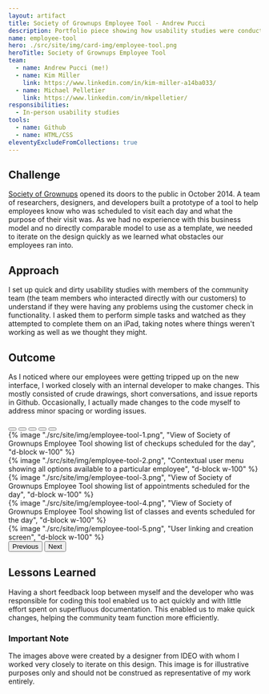 ```yaml
---
layout: artifact
title: Society of Grownups Employee Tool - Andrew Pucci
description: Portfolio piece showing how usability studies were conducted to improve an internal tool at Society of Grownups.
name: employee-tool
hero: ./src/site/img/card-img/employee-tool.png
heroTitle: Society of Grownups Employee Tool
team:
  - name: Andrew Pucci (me!)
  - name: Kim Miller
    link: https://www.linkedin.com/in/kim-miller-a14ba033/
  - name: Michael Pelletier
    link: https://www.linkedin.com/in/mkpelletier/
responsibilities:
  - In-person usability studies
tools:
  - name: Github
  - name: HTML/CSS
eleventyExcludeFromCollections: true
---
```


## Challenge

[Society of Grownups](https://www.societyofgrownups.com) opened its doors to the public in October 2014. A team of researchers, designers, and developers built a prototype of a tool to help employees know who was scheduled to visit each day and what the purpose of their visit was. As we had no experience with this business model and no directly comparable model to use as a template, we needed to iterate on the design quickly as we learned what obstacles our employees ran into.

## Approach

I set up quick and dirty usability studies with members of the community team (the team members who interacted directly with our customers) to understand if they were having any problems using the customer check in functionality. I asked them to perform simple tasks and watched as they attempted to complete them on an iPad, taking notes where things weren't working as well as we thought they might.

## Outcome

As I noticed where our employees were getting tripped up on the new interface, I worked closely with an internal developer to make changes. This mostly consisted of crude drawings, short conversations, and issue reports in Github. Occasionally, I actually made changes to the code myself to address minor spacing or wording issues.

<div id="employee-tool-carousel" class="carousel slide mb-3" data-bs-ride="carousel">
  <div class="carousel-indicators">
    <button type="button" data-bs-target="#employee-tool-carousel" data-bs-slide-to="0" class="active" aria-current="true" aria-label="Slide 1"></button>
    <button type="button" data-bs-target="#employee-tool-carousel" data-bs-slide-to="1" aria-label="Slide 2"></button>
    <button type="button" data-bs-target="#employee-tool-carousel" data-bs-slide-to="2" aria-label="Slide 3"></button>
    <button type="button" data-bs-target="#employee-tool-carousel" data-bs-slide-to="3" aria-label="Slide 4"></button>
    <button type="button" data-bs-target="#employee-tool-carousel" data-bs-slide-to="4" aria-label="Slide 5"></button>
  </div>
  <div class="carousel-inner">
    <div class="carousel-item active">
      {% image "./src/site/img/employee-tool-1.png", "View of Society of Grownups Employee Tool showing list of checkups scheduled for the day", "d-block w-100" %}
    </div>
    <div class="carousel-item">
      {% image "./src/site/img/employee-tool-2.png", "Contextual user menu showing all options available to a particular employee", "d-block w-100" %}
    </div>
    <div class="carousel-item">
      {% image "./src/site/img/employee-tool-3.png", "View of Society of Grownups Employee Tool showing list of appointments scheduled for the day", "d-block w-100" %}
    </div>
    <div class="carousel-item">
      {% image "./src/site/img/employee-tool-4.png", "View of Society of Grownups Employee Tool showing list of classes and events scheduled for the day", "d-block w-100" %}
    </div>
    <div class="carousel-item">
      {% image "./src/site/img/employee-tool-5.png", "User linking and creation screen", "d-block w-100" %}
    </div>
  </div>
  <button class="carousel-control-prev" type="button" data-bs-target="#employee-tool-carousel" role="button" data-bs-slide="prev">
    <span class="carousel-control-prev-icon" aria-hidden="true"></span>
    <span class="visually-hidden">Previous</span>
  </button>
  <button class="carousel-control-next" type="button" data-bs-target="#employee-tool-carousel" role="button" data-bs-slide="next">
    <span class="carousel-control-next-icon" aria-hidden="true"></span>
    <span class="visually-hidden">Next</span>
  </button>
</div>

## Lessons Learned

Having a short feedback loop between myself and the developer who was responsible for coding this tool enabled us to act quickly and with little effort spent on superfluous documentation. This enabled us to make quick changes, helping the community team function more efficiently.

### Important Note

The images above were created by a designer from IDEO with whom I worked very closely to iterate on this design. This image is for illustrative purposes only and should not be construed as representative of my work entirely.
